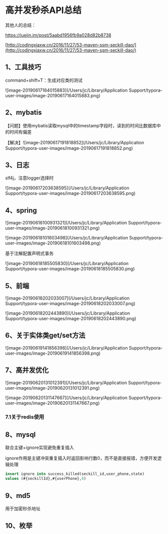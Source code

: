 # 高并发秒杀API总结

其他人的总结：

https://juejin.im/post/5aabd1956fb9a028d82b8738

[http://codingxiaxw.cn/2016/11/27/53-maven-ssm-seckill-dao/](http://codingxiaxw.cn/2016/11/27/53-maven-ssm-seckill-dao/)

## 1、工具技巧

command+shift+T：生成对应类的测试

![image-20190617164015883](/Users/jc/Library/Application Support/typora-user-images/image-20190617164015883.png)







## 2、mybatis

【问题】使用mybatis读取mysql中的timestamp字段时，读到的时间比数据库中的时间有偏差

【解决】![image-20190617191818852](/Users/jc/Library/Application Support/typora-user-images/image-20190617191818852.png)



## 3、日志

slf4j，注意logger选择时

![image-20190617203638595](/Users/jc/Library/Application Support/typora-user-images/image-20190617203638595.png)





## 4、spring

![image-20190618100931321](/Users/jc/Library/Application Support/typora-user-images/image-20190618100931321.png)



![image-20190618101603498](/Users/jc/Library/Application Support/typora-user-images/image-20190618101603498.png)



基于注解配置声明式事务

![image-20190618185505830](/Users/jc/Library/Application Support/typora-user-images/image-20190618185505830.png)





## 5、前端

![image-20190618202033007](/Users/jc/Library/Application Support/typora-user-images/image-20190618202033007.png)





![image-20190618202443890](/Users/jc/Library/Application Support/typora-user-images/image-20190618202443890.png)





## 6、关于实体类get/set方法

![image-20190619141856398](/Users/jc/Library/Application Support/typora-user-images/image-20190619141856398.png)





## 7、高并发优化

![image-20190620131012391](/Users/jc/Library/Application Support/typora-user-images/image-20190620131012391.png)

![image-20190620131147667](/Users/jc/Library/Application Support/typora-user-images/image-20190620131147667.png)

### 7.1关于redis使用



## 8、mysql

联合主键+ignore实现避免重复插入

ignore作用是主键冲突重复插入时返回影响行数0，而不是直接报错，方便开发逻辑处理

```sql
insert ignore into success_killed(seckill_id,user_phone,state)
values (#{seckillId},#{userPhone},0)
```



## 9、md5

用于加密秒杀地址



## 10、枚举